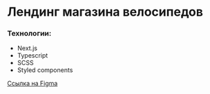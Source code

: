 # Лендинг магазина велосипедов

### Технологии:

- Next.js
- Typescript
- SCSS
- Styled components

[Ссылка на Figma](<https://www.figma.com/file/Xcvgpsl3ONXYojuGyurxay/Untitled-(Copy)?node-id=2%3A36>)
